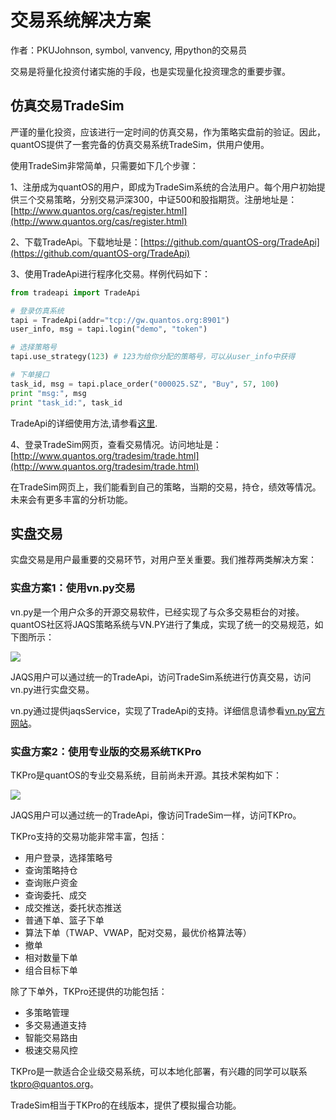 # 交易系统解决方案

作者：PKUJohnson, symbol, vanvency, 用python的交易员

交易是将量化投资付诸实施的手段，也是实现量化投资理念的重要步骤。

## 仿真交易TradeSim

严谨的量化投资，应该进行一定时间的仿真交易，作为策略实盘前的验证。因此，quantOS提供了一套完备的仿真交易系统TradeSim，供用户使用。

使用TradeSim非常简单，只需要如下几个步骤：

1、注册成为quantOS的用户，即成为TradeSim系统的合法用户。每个用户初始提供三个交易策略，分别交易沪深300，中证500和股指期货。注册地址是：[http://www.quantos.org/cas/register.html](http://www.quantos.org/cas/register.html)

2、下载TradeApi。下载地址是：[https://github.com/quantOS-org/TradeApi](https://github.com/quantOS-org/TradeApi)

3、使用TradeApi进行程序化交易。样例代码如下：

```py
from tradeapi import TradeApi

# 登录仿真系统
tapi = TradeApi(addr="tcp://gw.quantos.org:8901") 
user_info, msg = tapi.login("demo", "token")     

# 选择策略号
tapi.use_strategy(123) # 123为给你分配的策略号，可以从user_info中获得

# 下单接口
task_id, msg = tapi.place_order("000025.SZ", "Buy", 57, 100)
print "msg:", msg
print "task_id:", task_id
```

TradeApi的详细使用方法,请参看[这里](http://www.quantos.org/tradesim/doc.html).

4、登录TradeSim网页，查看交易情况。访问地址是：[http://www.quantos.org/tradesim/trade.html](http://www.quantos.org/tradesim/trade.html)

在TradeSim网页上，我们能看到自己的策略，当期的交易，持仓，绩效等情况。未来会有更多丰富的分析功能。

## 实盘交易

实盘交易是用户最重要的交易环节，对用户至关重要。我们推荐两类解决方案：

### 实盘方案1：使用vn.py交易

vn.py是一个用户众多的开源交易软件，已经实现了与众多交易柜台的对接。quantOS社区将JAQS策略系统与VN.PY进行了集成，实现了统一的交易规范，如下图所示：

![](https://github.com/quantOS-org/quantOSUserGuide/blob/master/assets/trade_api.png?raw=true)

JAQS用户可以通过统一的TradeApi，访问TradeSim系统进行仿真交易，访问vn.py进行实盘交易。

vn.py通过提供jaqsService，实现了TradeApi的支持。详细信息请参看[vn.py官方网站](https://github.com/vnpy/vnpy)。

### 实盘方案2：使用专业版的交易系统TKPro

TKPro是quantOS的专业交易系统，目前尚未开源。其技术架构如下：

![](https://github.com/quantOS-org/quantOSUserGuide/blob/master/assets/tkpro.png?raw=true)

JAQS用户可以通过统一的TradeApi，像访问TradeSim一样，访问TKPro。

TKPro支持的交易功能非常丰富，包括：

* 用户登录，选择策略号
* 查询策略持仓
* 查询账户资金
* 查询委托、成交
* 成交推送，委托状态推送
* 普通下单、篮子下单
* 算法下单（TWAP、VWAP，配对交易，最优价格算法等）
* 撤单
* 相对数量下单
* 组合目标下单

除了下单外，TKPro还提供的功能包括：

* 多策略管理
* 多交易通道支持
* 智能交易路由
* 极速交易风控

TKPro是一款适合企业级交易系统，可以本地化部署，有兴趣的同学可以联系[tkpro@quantos.org](mailto:tkpro@quantos.org)。

TradeSim相当于TKPro的在线版本，提供了模拟撮合功能。

